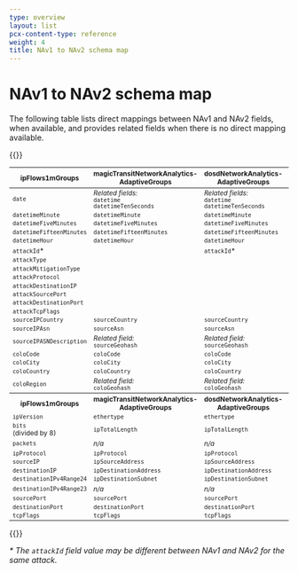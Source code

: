 ```yaml
---
type: overview
layout: list
pcx-content-type: reference
weight: 4
title: NAv1 to NAv2 schema map
---
```


# NAv1 to NAv2 schema map

The following table lists direct mappings between NAv1 and NAv2 fields, when available, and provides related fields when there is no direct mapping available.

{{<table-wrap>}}

<table style="width:100%; font-size: 85%">
  <thead>
    <tr>
      <th>ipFlows1mGroups</th>
      <th>magicTransitNetworkAnalytics-AdaptiveGroups</th>
      <th>dosdNetworkAnalytics-AdaptiveGroups</th>
      <th>dosdAttackAnalytics-AdaptiveGroups</th>
      <th>flowtrackdNetworkAnalytics-AdaptiveGroups</th>
      <th>magicFirewallNetworkAnalytics-AdaptiveGroups</th>
    </tr>
  </thead>
  <tbody>
    <tr>
      <td>
        <code>date</code>
      </td>
      <td>
        <em>Related fields:</em>
        <br />
        <code>datetime</code>
        <br />
        <code>datetimeTenSeconds</code>
      </td>
      <td>
        <em>Related fields:</em>
        <br />
        <code>datetime</code>
        <br />
        <code>datetimeTenSeconds</code>
      </td>
      <td>
        <em>Related fields:</em>
        <br />
        <code>datetime</code>
        <br />
        <code>datetimeTenSeconds</code>
      </td>
      <td>
        <em>Related fields:</em>
        <br />
        <code>datetime</code>
        <br />
        <code>datetimeTenSeconds</code>
      </td>
      <td>
        <em>Related fields:</em>
        <br />
        <code>datetime</code>
        <br />
        <code>datetimeTenSeconds</code>
      </td>
    </tr>
    <tr>
      <td>
        <code>datetimeMinute</code>
      </td>
      <td>
        <code>datetimeMinute</code>
      </td>
      <td>
        <code>datetimeMinute</code>
      </td>
      <td>
        <code>datetimeMinute</code>
      </td>
      <td>
        <code>datetimeMinute</code>
      </td>
      <td>
        <code>datetimeMinute</code>
      </td>
    </tr>
    <tr>
      <td>
        <code>datetimeFiveMinutes</code>
      </td>
      <td>
        <code>datetimeFiveMinutes</code>
      </td>
      <td>
        <code>datetimeFiveMinutes</code>
      </td>
      <td>
        <code>datetimeFiveMinutes</code>
      </td>
      <td>
        <code>datetimeFiveMinutes</code>
      </td>
      <td>
        <code>datetimeFiveMinutes</code>
      </td>
    </tr>
    <tr>
      <td>
        <code>datetimeFifteenMinutes</code>
      </td>
      <td>
        <code>datetimeFifteenMinutes</code>
      </td>
      <td>
        <code>datetimeFifteenMinutes</code>
      </td>
      <td>
        <code>datetimeFifteenMinutes</code>
      </td>
      <td>
        <code>datetimeFifteenMinutes</code>
      </td>
      <td>
        <code>datetimeFifteenMinutes</code>
      </td>
    </tr>
    <tr>
      <td>
        <code>datetimeHour</code>
      </td>
      <td>
        <code>datetimeHour</code>
      </td>
      <td>
        <code>datetimeHour</code>
      </td>
      <td>
        <code>datetimeHour</code>
      </td>
      <td>
        <code>datetimeHour</code>
      </td>
      <td>
        <code>datetimeHour</code>
      </td>
    </tr>
    <tr>
      <td>
        <code>attackId</code>*
      </td>
      <td></td>
      <td>
        <code>attackId</code>*
      </td>
      <td>
        <code>attackId</code>*
      </td>
      <td></td>
      <td></td>
    </tr>
    <tr>
      <td>
        <code>attackType</code>
      </td>
      <td></td>
      <td></td>
      <td>
        <code>attackType</code>
      </td>
      <td></td>
      <td></td>
    </tr>
    <tr>
      <td>
        <code>attackMitigationType</code>
      </td>
      <td></td>
      <td></td>
      <td>
        <code>attackMitigationType</code>
      </td>
      <td></td>
      <td></td>
    </tr>
    <tr>
      <td>
        <code>attackProtocol</code>
      </td>
      <td></td>
      <td></td>
      <td>
        <code>attackIpProtocol</code>
      </td>
      <td></td>
      <td></td>
    </tr>
    <tr>
      <td>
        <code>attackDestinationIP</code>
      </td>
      <td></td>
      <td></td>
      <td>
        <code>attackDestinationIp</code>
      </td>
      <td></td>
      <td></td>
    </tr>
    <tr>
      <td>
        <code>attackSourcePort</code>
      </td>
      <td></td>
      <td></td>
      <td>
        <code>attackSourcePort</code>
      </td>
      <td></td>
      <td></td>
    </tr>
    <tr>
      <td>
        <code>attackDestinationPort</code>
      </td>
      <td></td>
      <td></td>
      <td>
        <code>attackDestinationPort</code>
      </td>
      <td></td>
      <td></td>
    </tr>
    <tr>
      <td>
        <code>attackTcpFlags</code>
      </td>
      <td></td>
      <td></td>
      <td>
        <code>attackTcpFlags</code>
      </td>
      <td></td>
      <td></td>
    </tr>
    <tr>
      <td>
        <code>sourceIPCountry</code>
      </td>
      <td>
        <code>sourceCountry</code>
      </td>
      <td>
        <code>sourceCountry</code>
      </td>
      <td>
        <code>sourceCountry</code>
      </td>
      <td>
        <code>sourceCountry</code>
      </td>
      <td>
        <code>sourceCountry</code>
      </td>
    </tr>
    <tr>
      <td>
        <code>sourceIPAsn</code>
      </td>
      <td>
        <code>sourceAsn</code>
      </td>
      <td>
        <code>sourceAsn</code>
      </td>
      <td>
        <code>sourceAsn</code>
      </td>
      <td>
        <code>sourceAsn</code>
      </td>
      <td>
        <code>sourceAsn</code>
      </td>
    </tr>
    <tr>
      <td>
        <code>sourceIPASNDescription</code>
      </td>
      <td>
        <em>Related field:</em>
        <br />
        <code>sourceGeohash</code>
      </td>
      <td>
        <em>Related field:</em>
        <br />
        <code>sourceGeohash</code>
      </td>
      <td>
        <em>Related field:</em>
        <br />
        <code>sourceGeohash</code>
      </td>
      <td>
        <em>Related field:</em>
        <br />
        <code>sourceGeohash</code>
      </td>
      <td>
        <em>Related field:</em>
        <br />
        <code>sourceGeohash</code>
      </td>
    </tr>
    <tr>
      <td>
        <code>coloCode</code>
      </td>
      <td>
        <code>coloCode</code>
      </td>
      <td>
        <code>coloCode</code>
      </td>
      <td>
        <code>coloCode</code>
      </td>
      <td>
        <code>coloCode</code>
      </td>
      <td>
        <code>coloCode</code>
      </td>
    </tr>
    <tr>
      <td>
        <code>coloCity</code>
      </td>
      <td>
        <code>coloCity</code>
      </td>
      <td>
        <code>coloCity</code>
      </td>
      <td>
        <code>coloCity</code>
      </td>
      <td>
        <code>coloCity</code>
      </td>
      <td>
        <code>coloCity</code>
      </td>
    </tr>
    <tr>
      <td>
        <code>coloCountry</code>
      </td>
      <td>
        <code>coloCountry</code>
      </td>
      <td>
        <code>coloCountry</code>
      </td>
      <td>
        <code>coloCountry</code>
      </td>
      <td>
        <code>coloCountry</code>
      </td>
      <td>
        <code>coloCountry</code>
      </td>
    </tr>
    <tr>
      <td>
        <code>coloRegion</code>
      </td>
      <td>
        <em>Related field:</em>
        <br />
        <code>coloGeohash</code>
      </td>
      <td>
        <em>Related field:</em>
        <br />
        <code>coloGeohash</code>
      </td>
      <td>
        <em>Related field:</em>
        <br />
        <code>coloGeohash</code>
      </td>
      <td>
        <em>Related field:</em>
        <br />
        <code>coloGeohash</code>
      </td>
      <td>
        <em>Related field:</em>
        <br />
        <code>coloGeohash</code>
      </td>
    </tr>
  </tbody>
  <tbody>
    <tr>
      <th>ipFlows1mGroups</th>
      <th>magicTransitNetworkAnalytics-AdaptiveGroups</th>
      <th>dosdNetworkAnalytics-AdaptiveGroups</th>
      <th>dosdAttackAnalytics-AdaptiveGroups</th>
      <th>flowtrackdNetworkAnalytics-AdaptiveGroups</th>
      <th>magicFirewallNetworkAnalytics-AdaptiveGroups</th>
    </tr>
    <tr>
      <td>
        <code>ipVersion</code>
      </td>
      <td>
        <code>ethertype</code>
      </td>
      <td>
        <code>ethertype</code>
      </td>
      <td></td>
      <td>
        <code>ethertype</code>
      </td>
      <td>
        <code>ethertype</code>
      </td>
    </tr>
    <tr>
      <td>
        <code>bits</code>
        <br />
        (divided by 8)
      </td>
      <td>
        <code>ipTotalLength</code>
      </td>
      <td>
        <code>ipTotalLength</code>
      </td>
      <td></td>
      <td>
        <code>ipTotalLength</code>
      </td>
      <td>
        <code>ipTotalLength</code>
      </td>
    </tr>
    <tr>
      <td>
        <code>packets</code>
      </td>
      <td>
        <em>n/a</em>
      </td>
      <td>
        <em>n/a</em>
      </td>
      <td></td>
      <td>
        <em>n/a</em>
      </td>
      <td>
        <em>n/a</em>
      </td>
    </tr>
    <tr>
      <td>
        <code>ipProtocol</code>
      </td>
      <td>
        <code>ipProtocol</code>
      </td>
      <td>
        <code>ipProtocol</code>
      </td>
      <td></td>
      <td>
        <code>ipProtocol</code>
      </td>
      <td>
        <code>ipProtocol</code>
      </td>
    </tr>
    <tr>
      <td>
        <code>sourceIP</code>
      </td>
      <td>
        <code>ipSourceAddress</code>
      </td>
      <td>
        <code>ipSourceAddress</code>
      </td>
      <td></td>
      <td>
        <code>ipSourceAddress</code>
      </td>
      <td>
        <code>ipSourceAddress</code>
      </td>
    </tr>
    <tr>
      <td>
        <code>destinationIP</code>
      </td>
      <td>
        <code>ipDestinationAddress</code>
      </td>
      <td>
        <code>ipDestinationAddress</code>
      </td>
      <td></td>
      <td>
        <code>ipDestinationAddress</code>
      </td>
      <td>
        <code>ipDestinationAddress</code>
      </td>
    </tr>
    <tr>
      <td>
        <code>destinationIPv4Range24</code>
      </td>
      <td>
        <code>ipDestinationSubnet</code>
      </td>
      <td>
        <code>ipDestinationSubnet</code>
      </td>
      <td></td>
      <td>
        <code>ipDestinationSubnet</code>
      </td>
      <td>
        <code>ipDestinationSubnet</code>
      </td>
    </tr>
    <tr>
      <td>
        <code>destinationIPv4Range23</code>
      </td>
      <td>
        <em>n/a</em>
      </td>
      <td>
        <em>n/a</em>
      </td>
      <td></td>
      <td>
        <em>n/a</em>
      </td>
      <td>
        <em>n/a</em>
      </td>
    </tr>
    <tr>
      <td>
        <code>sourcePort</code>
      </td>
      <td>
        <code>sourcePort</code>
      </td>
      <td>
        <code>sourcePort</code>
      </td>
      <td></td>
      <td>
        <code>sourcePort</code>
      </td>
      <td>
        <code>sourcePort</code>
      </td>
    </tr>
    <tr>
      <td>
        <code>destinationPort</code>
      </td>
      <td>
        <code>destinationPort</code>
      </td>
      <td>
        <code>destinationPort</code>
      </td>
      <td></td>
      <td>
        <code>destinationPort</code>
      </td>
      <td>
        <code>destinationPort</code>
      </td>
    </tr>
    <tr>
      <td>
        <code>tcpFlags</code>
      </td>
      <td>
        <code>tcpFlags</code>
      </td>
      <td>
        <code>tcpFlags</code>
      </td>
      <td></td>
      <td>
        <code>tcpFlags</code>
      </td>
      <td>
        <code>tcpFlags</code>
      </td>
    </tr>
  </tbody>
</table>

{{</table-wrap>}}

_\* The `attackId` field value may be different between NAv1 and NAv2 for the same attack._
